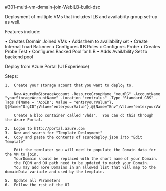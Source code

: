#301-multi-vm-domain-join-WebILB-build-dsc

Deployment of multiple VMs that includes ILB and availability group set-up as well.  

Features include:

•	Creates Domain Joined VMs
•	Adds them to availability set
•	Create Internal Load Balancer
•	Configures ILB Rules
•	Configures Probe
•	Creates Probe Test
•	Configures Backed Pool for ILB
•	Adds Availability Set to backend pool
		
Deploy from Azure Portal (UI Experience)

Steps:

	1.  Create your storage acount that you want to deploy to. 
	 
		New-AzureRmStorageAccount -ResourceGroupName "yourRG" -AccountName "yourStorageAccountName" -Location "centralus" -Type "Standard_GRS" -Tags @{Name = "AppID"; Value = "enteryourValue"}, @{Name="OrgID";Value="enteryourValue"},@{Name="Env";Value="enteryourValue"}
		
		Create a blob container called "vhds".  You can do this through the Azure Portal. 

	2.  Logon to http://portal.azure.com
	3.  New and search for "Template Deployment"
	4.  Copy and paste the contents of azuredeploy.json into "Edit Template"
	
		Edit the template: you will need to populate the Domain data for the VM to join. 
		YourDomain should be replaced with the short name of your Domain. 
		the FQDN and OU path need to be updated to match your Domain. 
		You may add more Domains in an allowed list that will map to the domainData variable and used by the template.
	
	5.  Update all Parameters
	6.  Follow the rest of the UI